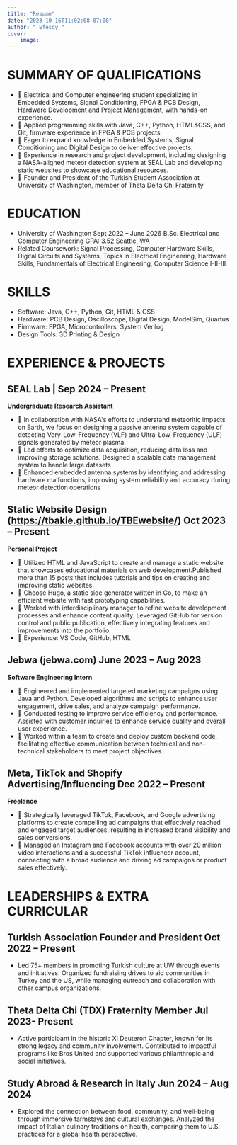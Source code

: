 ```yaml
---
title: "Resume"
date: "2023-10-16T11:02:08-07:00"
author: " Efesoy "
cover:
    image: 
---
```


# SUMMARY OF QUALIFICATIONS
-  Electrical and Computer engineering student specializing in Embedded Systems, Signal Conditioning, FPGA & PCB Design, Hardware
Development and Project Management, with hands-on experience.
-  Applied programming skills with Java, C++, Python, HTML&CSS, and Git, firmware experience in FPGA & PCB projects
-  Eager to expand knowledge in Embedded Systems, Signal Conditioning and Digital Design to deliver effective projects.
-  Experience in research and project development, including designing a NASA-aligned meteor detection system at SEAL Lab and developing static websites to showcase educational resources.
-  Founder and President of the Turkish Student Association at University of Washington, member of Theta Delta Chi Fraternity

# EDUCATION
- University of Washington Sept 2022 – June 2026
B.Sc. Electrical and Computer Engineering GPA: 3.52
Seattle, WA
- Related Coursework:  Signal Processing, Computer Hardware Skills, Digital Circuits and Systems, Topics in Electrical Engineering, Hardware Skills, Fundamentals of Electrical Engineering, Computer Science I-II-III

# SKILLS
- Software: Java, C++, Python, Git, HTML & CSS
- Hardware: PCB Design, Oscilloscope, Digital Design, ModelSim, Quartus
- Firmware: FPGA, Microcontrollers, System Verilog
- Design Tools: 3D Printing & Design

# EXPERIENCE & PROJECTS
## SEAL Lab |  Sep 2024 – Present
**Undergraduate Research Assistant**
-  In collaboration with NASA's efforts to understand meteoritic impacts on Earth, we focus on designing a passive antenna system capable of
detecting Very-Low-Frequency (VLF) and Ultra-Low-Frequency (ULF) signals generated by meteor plasma.
-  Led efforts to optimize data acquisition, reducing data loss and improving storage solutions. Designed a scalable data management system to
handle large datasets
-  Enhanced embedded antenna systems by identifying and addressing hardware malfunctions, improving system reliability and accuracy during
meteor detection operations
## Static Website Design (https://tbakie.github.io/TBEwebsite/)  Oct 2023 – Present
**Personal Project**
-  Utilized HTML and JavaScript to create and manage a static website that showcases educational materials on web development.Published more than 15 posts that includes tutorials and tips on creating and improving static websites.
-  Choose Hugo, a static side generator written in Go, to make an efficient website with fast prototyping capabilities.
-  Worked with interdisciplinary manager to refine website development processes and enhance content quality. Leveraged GitHub for version control and public publication, effectively integrating features and improvements into the portfolio.
-  Experience: VS Code, GitHub, HTML
## Jebwa (jebwa.com) June 2023 – Aug 2023
**Software Engineering Intern**
-  Engineered and implemented targeted marketing campaigns using Java and Python. Developed algorithms and scripts to enhance user
engagement, drive sales, and analyze campaign performance.
-  Conducted testing to improve service efficiency and performance. Assisted with customer inquiries to enhance service quality and overall user experience.
-  Worked within a team to create and deploy custom backend code, facilitating effective communication between technical and non-technical stakeholders to meet project objectives.
## Meta, TikTok and Shopify Advertising/Influencing  Dec 2022 – Present
**Freelance**
-  Strategically leveraged TikTok, Facebook, and Google advertising platforms to create compelling ad campaigns that effectively reached and engaged target audiences, resulting in increased brand visibility and sales conversions.
-  Managed an Instagram and Facebook accounts with over 20 million video interactions and a successful TikTok influencer account,
connecting with a broad audience and driving ad campaigns or product sales effectively.

# LEADERSHIPS & EXTRA CURRICULAR
## Turkish Association Founder and President  Oct 2022 – Present
- Led 75+ members in promoting Turkish culture at UW through events and initiatives. Organized fundraising drives to aid communities in Turkey and the US, while managing outreach and collaboration with other campus organizations.
## Theta Delta Chi (TDX) Fraternity Member  Jul 2023- Present
- Active participant in the historic Xi Deuteron Chapter, known for its strong legacy and community involvement. Contributed to impactful programs like Bros United and supported various philanthropic and social initiatives.
## Study Abroad & Research in Italy  Jun 2024 – Aug 2024
- Explored the connection between food, community, and well-being through immersive farmstays and cultural exchanges. Analyzed the impact of Italian culinary traditions on health, comparing them to U.S. practices for a global health perspective.

